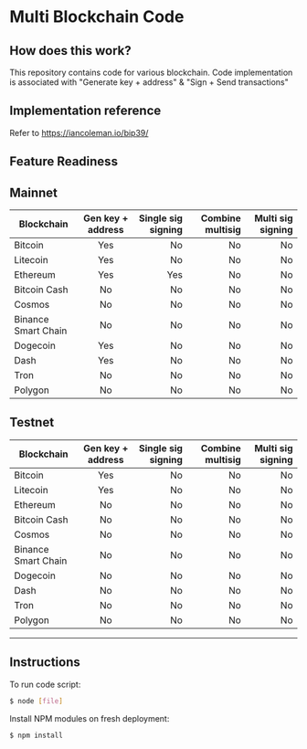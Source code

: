 Multi Blockchain Code
=====================================

<URL>

How does this work?
----------------

This repository contains code for various blockchain. Code implementation is associated with "Generate key + address" & "Sign + Send transactions"


Implementation reference
----------------

Refer to https://iancoleman.io/bip39/


Feature Readiness
----------------

## Mainnet

| Blockchain        | Gen key + address           | Single sig signing  | Combine multisig  | Multi sig signing  |
| ------------- |:-------------:| -----:|-----:|-----:|
| Bitcoin      | Yes | No | No | No |
| Litecoin     | Yes      |   No | No | No |
| Ethereum | Yes      |    Yes | No | No |
| Bitcoin Cash | No      |    No | No | No |
| Cosmos | No      |    No | No | No |
| Binance Smart Chain | No      |    No | No | No |
| Dogecoin | Yes      |    No | No | No |
| Dash | Yes      |    No | No | No |
| Tron | No      |    No | No | No |
| Polygon | No      |    No | No | No |

## Testnet

| Blockchain        | Gen key + address           | Single sig signing  | Combine multisig  | Multi sig signing  |
| ------------- |:-------------:| -----:|-----:|-----:|
| Bitcoin      | Yes | No | No | No |
| Litecoin     | Yes      |   No | No | No |
| Ethereum | No      |    No | No | No |
| Bitcoin Cash | No      |    No | No | No |
| Cosmos | No      |    No | No | No |
| Binance Smart Chain | No      |    No | No | No |
| Dogecoin | No      |    No | No | No |
| Dash | No      |    No | No | No |
| Tron | No      |    No | No | No |
| Polygon | No      |    No | No | No |


----------------


## Instructions

To run code script:

```bash
$ node [file]
```

Install NPM modules on fresh deployment:

```bash
$ npm install
```
